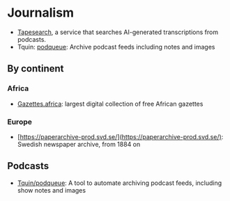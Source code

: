 # Journalism
* [Tapesearch](https://www.tapesearch.com/), a service that searches AI-generated transcriptions from podcasts.
* Tquin: [podqueue](https://github.com/tquin/podqueue): Archive podcast feeds including notes and images
## By continent
### Africa
* [Gazettes.africa](https://gazettes.africa/): largest digital collection of free African gazettes
### Europe
* [https://paperarchive-prod.svd.se/](https://paperarchive-prod.svd.se/): Swedish newspaper archive, from 1884 on 
## Podcasts
* [Tquin/podqueue](https://github.com/tquin/podqueue): A tool to automate archiving podcast feeds, including show notes and images
